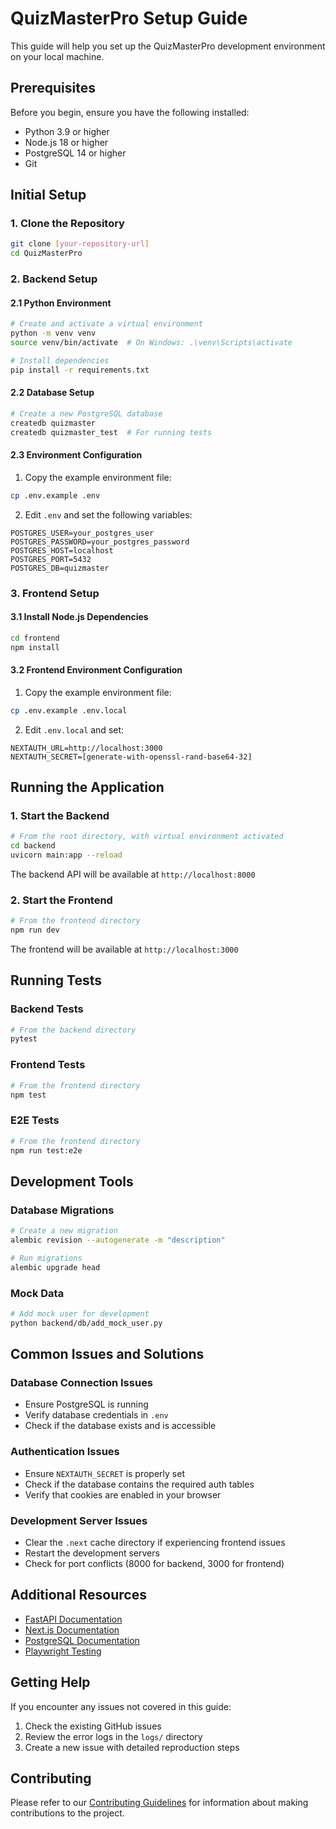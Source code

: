 # QuizMasterPro Setup Guide

This guide will help you set up the QuizMasterPro development environment on your local machine.

## Prerequisites

Before you begin, ensure you have the following installed:
- Python 3.9 or higher
- Node.js 18 or higher
- PostgreSQL 14 or higher
- Git

## Initial Setup

### 1. Clone the Repository

```bash
git clone [your-repository-url]
cd QuizMasterPro
```

### 2. Backend Setup

#### 2.1 Python Environment
```bash
# Create and activate a virtual environment
python -m venv venv
source venv/bin/activate  # On Windows: .\venv\Scripts\activate

# Install dependencies
pip install -r requirements.txt
```

#### 2.2 Database Setup
```bash
# Create a new PostgreSQL database
createdb quizmaster
createdb quizmaster_test  # For running tests
```

#### 2.3 Environment Configuration
1. Copy the example environment file:
```bash
cp .env.example .env
```

2. Edit `.env` and set the following variables:
```env
POSTGRES_USER=your_postgres_user
POSTGRES_PASSWORD=your_postgres_password
POSTGRES_HOST=localhost
POSTGRES_PORT=5432
POSTGRES_DB=quizmaster
```

### 3. Frontend Setup

#### 3.1 Install Node.js Dependencies
```bash
cd frontend
npm install
```

#### 3.2 Frontend Environment Configuration
1. Copy the example environment file:
```bash
cp .env.example .env.local
```

2. Edit `.env.local` and set:
```env
NEXTAUTH_URL=http://localhost:3000
NEXTAUTH_SECRET=[generate-with-openssl-rand-base64-32]
```

## Running the Application

### 1. Start the Backend
```bash
# From the root directory, with virtual environment activated
cd backend
uvicorn main:app --reload
```
The backend API will be available at `http://localhost:8000`

### 2. Start the Frontend
```bash
# From the frontend directory
npm run dev
```
The frontend will be available at `http://localhost:3000`

## Running Tests

### Backend Tests
```bash
# From the backend directory
pytest
```

### Frontend Tests
```bash
# From the frontend directory
npm test
```

### E2E Tests
```bash
# From the frontend directory
npm run test:e2e
```

## Development Tools

### Database Migrations
```bash
# Create a new migration
alembic revision --autogenerate -m "description"

# Run migrations
alembic upgrade head
```

### Mock Data
```bash
# Add mock user for development
python backend/db/add_mock_user.py
```

## Common Issues and Solutions

### Database Connection Issues
- Ensure PostgreSQL is running
- Verify database credentials in `.env`
- Check if the database exists and is accessible

### Authentication Issues
- Ensure `NEXTAUTH_SECRET` is properly set
- Check if the database contains the required auth tables
- Verify that cookies are enabled in your browser

### Development Server Issues
- Clear the `.next` cache directory if experiencing frontend issues
- Restart the development servers
- Check for port conflicts (8000 for backend, 3000 for frontend)

## Additional Resources

- [FastAPI Documentation](https://fastapi.tiangolo.com/)
- [Next.js Documentation](https://nextjs.org/docs)
- [PostgreSQL Documentation](https://www.postgresql.org/docs/)
- [Playwright Testing](https://playwright.dev/)

## Getting Help

If you encounter any issues not covered in this guide:
1. Check the existing GitHub issues
2. Review the error logs in the `logs/` directory
3. Create a new issue with detailed reproduction steps

## Contributing

Please refer to our [Contributing Guidelines](./contributing.md) for information about making contributions to the project.
